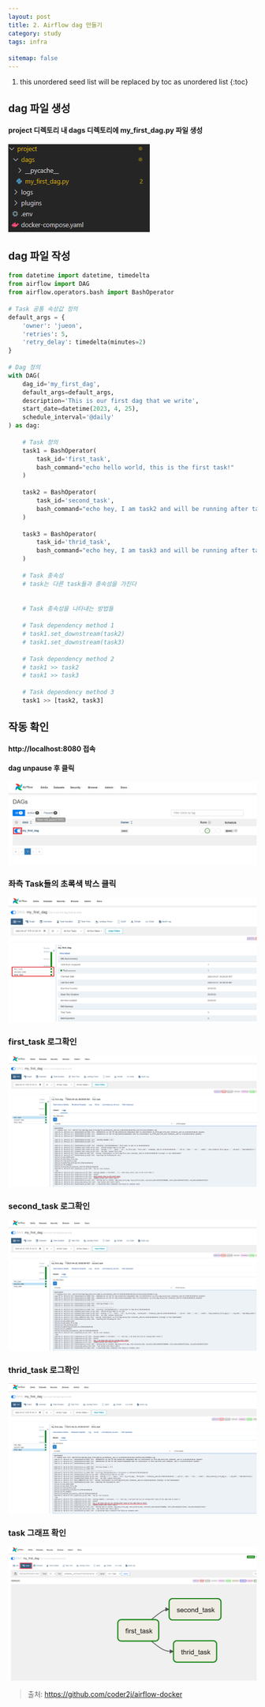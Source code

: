 ```yaml
---
layout: post
title: 2. Airflow dag 만들기
category: study
tags: infra

sitemap: false
---
```

1. this unordered seed list will be replaced by toc as unordered list
{:toc}

## dag 파일 생성
#### project 디렉토리 내 dags 디렉토리에 my_first_dag.py 파일 생성   
![](/assets/img/post/airflow_dag_만들기/dag1.png)

## dag 파일 작성
```py
from datetime import datetime, timedelta
from airflow import DAG
from airflow.operators.bash import BashOperator

# Task 공통 속성값 정의
default_args = {
    'owner': 'jueon',
    'retries': 5,
    'retry_delay': timedelta(minutes=2)
}

# Dag 정의
with DAG(
    dag_id='my_first_dag',
    default_args=default_args,
    description='This is our first dag that we write',
    start_date=datetime(2023, 4, 25),
    schedule_interval='@daily'
) as dag:
    
    # Task 정의
    task1 = BashOperator(
        task_id='first_task',
        bash_command="echo hello world, this is the first task!"
    )

    task2 = BashOperator(
        task_id='second_task',
        bash_command="echo hey, I am task2 and will be running after task1!"
    )

    task3 = BashOperator(
        task_id='thrid_task',
        bash_command="echo hey, I am task3 and will be running after task1 at the same time as task2!"
    )

    # Task 종속성
    # task는 다른 task들과 종속성을 가진다


    # Task 종속성을 나타내는 방법들

    # Task dependency method 1
    # task1.set_downstream(task2)
    # task1.set_downstream(task3)

    # Task dependency method 2
    # task1 >> task2
    # task1 >> task3

    # Task dependency method 3
    task1 >> [task2, task3]
```
## 작동 확인
#### http://localhost:8080 접속
#### dag unpause 후 클릭  
![](/assets/img/post/airflow_dag_만들기/dag2.png)  
  
### 좌측 Task들의 초록색 박스 클릭
![](/assets/img/post/airflow_dag_만들기/dag3.png)
  
### first_task 로그확인
![](/assets/img/post/airflow_dag_만들기/dag4.png)

### second_task 로그확인
![](/assets/img/post/airflow_dag_만들기/dag5.png)

### thrid_task 로그확인
![](/assets/img/post/airflow_dag_만들기/dag6.png)

### task 그래프 확인
![](/assets/img/post/airflow_dag_만들기/dag7.png)


>출처: <https://github.com/coder2j/airflow-docker>
